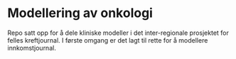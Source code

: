 # Modellering av onkologi 

Repo satt opp for å dele kliniske modeller i det inter-regionale prosjektet for felles kreftjournal. 
I første omgang er det lagt til rette for å modellere innkomstjournal. 
